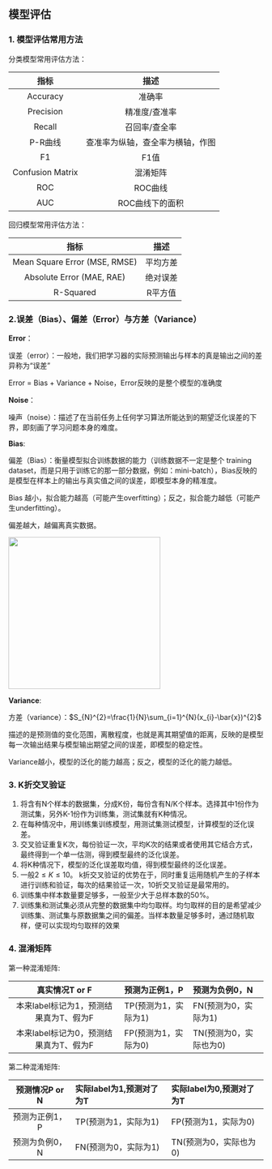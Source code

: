 ## 模型评估

### 1. 模型评估常用方法

分类模型常用评估方法：

|       指标       |               描述               |
| :--------------: | :------------------------------: |
|     Accuracy     |              准确率              |
|    Precision     |          精准度/查准率           |
|      Recall      |          召回率/查全率           |
|     P-R曲线      | 查准率为纵轴，查全率为横轴，作图 |
|        F1        |               F1值               |
| Confusion Matrix |             混淆矩阵             |
|       ROC        |             ROC曲线              |
|       AUC        |         ROC曲线下的面积          |

回归模型常用评估方法：

|             指标              |   描述   |
| :---------------------------: | :------: |
| Mean Square Error (MSE, RMSE) | 平均方差 |
|   Absolute Error (MAE, RAE)   | 绝对误差 |
|           R-Squared           | R平方值  |

### 2.误差（Bias）、偏差（Error）与方差（Variance）

**Error**：

误差（error）：一般地，我们把学习器的实际预测输出与样本的真是输出之间的差异称为“误差”

Error = Bias + Variance + Noise，Error反映的是整个模型的准确度

**Noise**：

噪声（noise）：描述了在当前任务上任何学习算法所能达到的期望泛化误差的下界，即刻画了学习问题本身的难度。

**Bias**:

偏差（Bias）：衡量模型拟合训练数据的能力（训练数据不一定是整个 training dataset，而是只用于训练它的那一部分数据，例如：mini-batch），Bias反映的是模型在样本上的输出与真实值之间的误差，即模型本身的精准度。

Bias 越小，拟合能力越高（可能产生overfitting）；反之，拟合能力越低（可能产生underfitting）。

偏差越大，越偏离真实数据。

<img width="300px "  src="https://github.com/scutan90/DeepLearning-500-questions/raw/master/ch02_%E6%9C%BA%E5%99%A8%E5%AD%A6%E4%B9%A0%E5%9F%BA%E7%A1%80/img/ch2/2.16.20.1.png">

**Variance**:

方差（variance）：$S_{N}^{2}=\frac{1}{N}\sum_{i=1}^{N}(x_{i}-\bar{x})^{2}$

描述的是预测值的变化范围，离散程度，也就是离其期望值的距离，反映的是模型每一次输出结果与模型输出期望之间的误差，即模型的稳定性。

Variance越小，模型的泛化的能力越高；反之，模型的泛化的能力越低。

### 3. K折交叉验证

1. 将含有N个样本的数据集，分成K份，每份含有N/K个样本。选择其中1份作为测试集，另外K-1份作为训练集，测试集就有K种情况。 
2. 在每种情况中，用训练集训练模型，用测试集测试模型，计算模型的泛化误差。 
3. 交叉验证重复K次，每份验证一次，平均K次的结果或者使用其它结合方式，最终得到一个单一估测，得到模型最终的泛化误差。 
4. 将K种情况下，模型的泛化误差取均值，得到模型最终的泛化误差。  
5. 一般$2\leqslant K \leqslant10$。 k折交叉验证的优势在于，同时重复运用随机产生的子样本进行训练和验证，每次的结果验证一次，10折交叉验证是最常用的。 
6. 训练集中样本数量要足够多，一般至少大于总样本数的50%。 
7. 训练集和测试集必须从完整的数据集中均匀取样。均匀取样的目的是希望减少训练集、测试集与原数据集之间的偏差。当样本数量足够多时，通过随机取样，便可以实现均匀取样的效果

### 4. 混淆矩阵

第一种混淆矩阵:

|             真实情况T or F             | 预测为正例1，P       | 预测为负例0，N         |
| :------------------------------------: | :------------------- | :--------------------- |
| 本来label标记为1，预测结果真为T、假为F | TP(预测为1，实际为1) | FN(预测为0，实际为1)   |
| 本来label标记为0，预测结果真为T、假为F | FP(预测为1，实际为0) | TN(预测为0，实际也为0) |

第二种混淆矩阵:

| 预测情况P or N | 实际label为1,预测对了为T | 实际label为0,预测对了为T |
| :------------: | :----------------------- | :----------------------- |
| 预测为正例1，P | TP(预测为1，实际为1)     | FP(预测为1，实际为0)     |
| 预测为负例0，N | FN(预测为0，实际为1)     | TN(预测为0，实际也为0)   |
